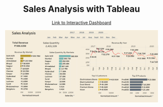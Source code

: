 <h1 align="center">Sales Analysis with Tableau</h1>
</p>

<p align="center">
<a href="https://public.tableau.com/app/profile/neethish.kishore.s.s/viz/Sales_Analysis_16998582659400/RevenueAnalysis">Link to Interactive Dashboard</a>
</p>

![Alt Text](dashboard_sales_analysis.png)
